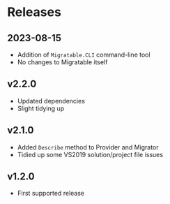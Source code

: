 # Releases

## 2023-08-15

- Addition of `Migratable.CLI` command-line tool
- No changes to Migratable itself

## v2.2.0

- Updated dependencies
- Slight tidying up

## v2.1.0

- Added `Describe` method to Provider and Migrator
- Tidied up some VS2019 solution/project file issues

## v1.2.0

- First supported release
